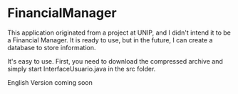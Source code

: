 # FinancialManager
This application originated from a project at UNIP, and I didn't intend it to be a Financial Manager. It is ready to use, but in the future, I can create a database to store information.

It's easy to use. First, you need to download the compressed archive and simply start InterfaceUsuario.java in the src folder.

English Version coming soon
